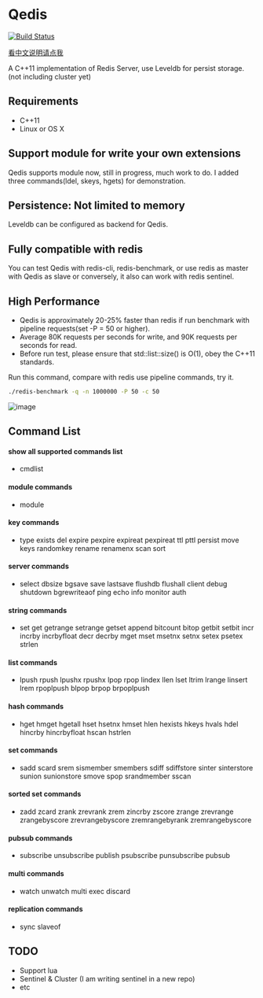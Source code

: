 # Qedis
[![Build Status](https://travis-ci.org/loveyacper/Qedis.svg?branch=master)](https://travis-ci.org/loveyacper/Qedis)

[看中文说明请点我](README.md)

A C++11 implementation of Redis Server, use Leveldb for persist storage.(not including cluster yet)

## Requirements
* C++11
* Linux or OS X

## Support module for write your own extensions
 Qedis supports module now, still in progress, much work to do.
 I added three commands(ldel, skeys, hgets) for demonstration.

## Persistence: Not limited to memory
 Leveldb can be configured as backend for Qedis.

## Fully compatible with redis
 You can test Qedis with redis-cli, redis-benchmark, or use redis as master with Qedis as slave or conversely, it also can work with redis sentinel.

## High Performance
- Qedis is approximately 20-25% faster than redis if run benchmark with pipeline requests(set -P = 50 or higher).
- Average 80K requests per seconds for write, and 90K requests per seconds for read.
- Before run test, please ensure that std::list::size() is O(1), obey the C++11 standards.

Run this command, compare with redis use pipeline commands, try it.
```bash
./redis-benchmark -q -n 1000000 -P 50 -c 50
```

![image](https://github.com/loveyacper/Qedis/blob/master/performance.png)

 
## Command List
#### show all supported commands list
- cmdlist

#### module commands
- module

#### key commands
- type exists del expire pexpire expireat pexpireat ttl pttl persist move keys randomkey rename renamenx scan sort

#### server commands
- select dbsize bgsave save lastsave flushdb flushall client debug shutdown bgrewriteaof ping echo info monitor auth

#### string commands
- set get getrange setrange getset append bitcount bitop getbit setbit incr incrby incrbyfloat decr decrby mget mset msetnx setnx setex psetex strlen

#### list commands
- lpush rpush lpushx rpushx lpop rpop lindex llen lset ltrim lrange linsert lrem rpoplpush blpop brpop brpoplpush

#### hash commands
- hget hmget hgetall hset hsetnx hmset hlen hexists hkeys hvals hdel hincrby hincrbyfloat hscan hstrlen

#### set commands
- sadd scard srem sismember smembers sdiff sdiffstore sinter sinterstore sunion sunionstore smove spop srandmember sscan

#### sorted set commands
- zadd zcard zrank zrevrank zrem zincrby zscore zrange zrevrange zrangebyscore zrevrangebyscore zremrangebyrank zremrangebyscore

#### pubsub commands
- subscribe unsubscribe publish psubscribe punsubscribe pubsub

#### multi commands
- watch unwatch multi exec discard

#### replication commands
- sync slaveof


## TODO
* Support lua
* Sentinel & Cluster (I am writing sentinel in a new repo)
* etc
